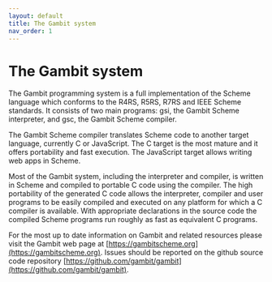 ```yaml
---
layout: default
title: The Gambit system
nav_order: 1
---
```


# The Gambit system
The Gambit programming system is a full implementation of the Scheme language
which conforms to the R4RS, R5RS, R7RS and IEEE Scheme standards. It consists of
two main programs: gsi, the Gambit Scheme interpreter, and gsc, the Gambit
Scheme compiler.

The Gambit Scheme compiler translates Scheme code to another target language,
currently C or JavaScript. The C target is the most mature and it offers
portability and fast execution. The JavaScript target allows writing web apps in
Scheme.

Most of the Gambit system, including the interpreter and compiler, is written in
Scheme and compiled to portable C code using the compiler. The high portability
of the generated C code allows the interpreter, compiler and user programs to be
easily compiled and executed on any platform for which a C compiler is
available. With appropriate declarations in the source code the compiled Scheme
programs run roughly as fast as equivalent C programs.

For the most up to date information on Gambit and related resources please visit
the Gambit web page at [https://gambitscheme.org](https://gambitscheme.org).
Issues should be reported on the github source code repository
[https://github.com/gambit/gambit](https://github.com/gambit/gambit).
